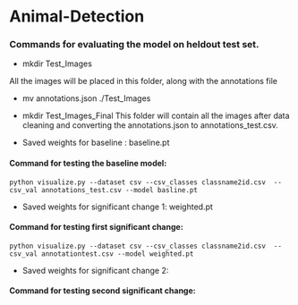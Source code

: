 # Animal-Detection

### Commands for evaluating the model on heldout test set.

- mkdir Test_Images

All the images will be placed in this folder, along with the annotations file
- mv annotations.json ./Test_Images
- mkdir Test_Images_Final 
This folder will contain all the images after data cleaning and converting the annotations.json to annotations_test.csv.

- Saved weights for baseline : baseline.pt

#### Command for testing the baseline model: 
```
python visualize.py --dataset csv --csv_classes classname2id.csv  --csv_val annotations_test.csv --model basline.pt
```
- Saved weights for significant change 1: weighted.pt

#### Command for testing first significant change: 
```
python visualize.py --dataset csv --csv_classes classname2id.csv  --csv_val annotationtest.csv --model weighted.pt
```
- Saved weights for significant change 2: 
#### Command for testing second significant change:






